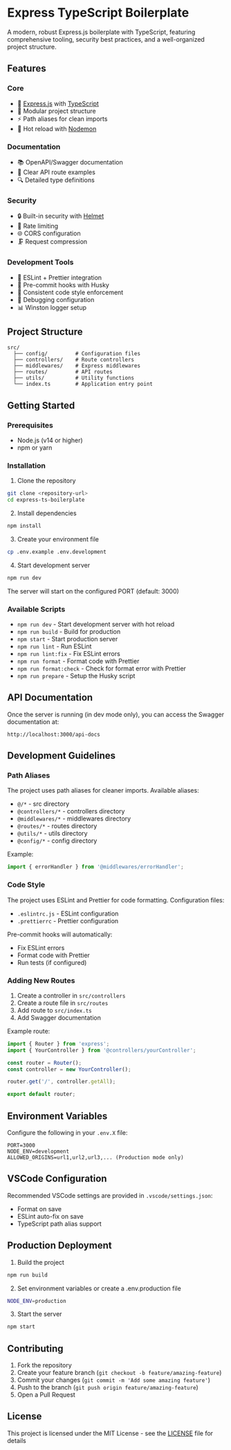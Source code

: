 # Express TypeScript Boilerplate

A modern, robust Express.js boilerplate with TypeScript, featuring comprehensive tooling, security best practices, and a well-organized project structure.

## Features

### Core
- 🚀 [Express.js](https://expressjs.com/) with [TypeScript](https://www.typescriptlang.org/)
- 📁 Modular project structure
- ⚡️ Path aliases for clean imports
- 🔄 Hot reload with [Nodemon](https://nodemon.io/)

### Documentation
- 📚 OpenAPI/Swagger documentation
- 🎯 Clear API route examples
- 🔍 Detailed type definitions

### Security
- 🔒 Built-in security with [Helmet](https://helmetjs.github.io/)
- 🚫 Rate limiting
- 🌐 CORS configuration
- 🗜️ Request compression

### Development Tools
- 🎨 ESLint + Prettier integration
- 🧹 Pre-commit hooks with Husky
- 📝 Consistent code style enforcement
- 🐛 Debugging configuration
- 📊 Winston logger setup

## Project Structure

```
src/
  ├── config/         # Configuration files
  ├── controllers/    # Route controllers
  ├── middlewares/    # Express middlewares
  ├── routes/         # API routes
  ├── utils/          # Utility functions
  └── index.ts        # Application entry point
```

## Getting Started

### Prerequisites
- Node.js (v14 or higher)
- npm or yarn

### Installation

1. Clone the repository
```bash
git clone <repository-url>
cd express-ts-boilerplate
```

2. Install dependencies
```bash
npm install
```

3. Create your environment file
```bash
cp .env.example .env.development
```

4. Start development server
```bash
npm run dev
```

The server will start on the configured PORT (default: 3000)

### Available Scripts

- `npm run dev` - Start development server with hot reload
- `npm run build` - Build for production
- `npm start` - Start production server
- `npm run lint` - Run ESLint
- `npm run lint:fix` - Fix ESLint errors
- `npm run format` - Format code with Prettier
- `npm run format:check` - Check for format error with Prettier
- `npm run prepare` - Setup the Husky script

## API Documentation

Once the server is running (in dev mode only), you can access the Swagger documentation at:
```
http://localhost:3000/api-docs
```

## Development Guidelines

### Path Aliases
The project uses path aliases for cleaner imports. Available aliases:
- `@/*` - src directory
- `@controllers/*` - controllers directory
- `@middlewares/*` - middlewares directory
- `@routes/*` - routes directory
- `@utils/*` - utils directory
- `@config/*` - config directory

Example:
```typescript
import { errorHandler } from '@middlewares/errorHandler';
```

### Code Style

The project uses ESLint and Prettier for code formatting. Configuration files:
- `.eslintrc.js` - ESLint configuration
- `.prettierrc` - Prettier configuration

Pre-commit hooks will automatically:
- Fix ESLint errors
- Format code with Prettier
- Run tests (if configured)

### Adding New Routes

1. Create a controller in `src/controllers`
2. Create a route file in `src/routes`
3. Add route to `src/index.ts`
4. Add Swagger documentation

Example route:
```typescript
import { Router } from 'express';
import { YourController } from '@controllers/yourController';

const router = Router();
const controller = new YourController();

router.get('/', controller.getAll);

export default router;
```

## Environment Variables

Configure the following in your `.env.X` file:

```env
PORT=3000
NODE_ENV=development
ALLOWED_ORIGINS=url1,url2,url3,... (Production mode only)
```

## VSCode Configuration

Recommended VSCode settings are provided in `.vscode/settings.json`:
- Format on save
- ESLint auto-fix on save
- TypeScript path alias support

## Production Deployment

1. Build the project
```bash
npm run build
```

2. Set environment variables or create a .env.production file
```bash
NODE_ENV=production
```

3. Start the server
```bash
npm start
```

## Contributing

1. Fork the repository
2. Create your feature branch (`git checkout -b feature/amazing-feature`)
3. Commit your changes (`git commit -m 'Add some amazing feature'`)
4. Push to the branch (`git push origin feature/amazing-feature`)
5. Open a Pull Request

## License

This project is licensed under the MIT License - see the [LICENSE](LICENSE) file for details
